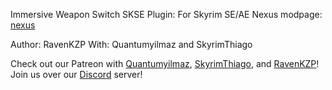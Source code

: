 
Immersive Weapon Switch SKSE Plugin:
For Skyrim SE/AE
Nexus modpage: [nexus](https://www.nexusmods.com/skyrimspecialedition/mods/139762)

Author: RavenKZP
With: Quantumyilmaz and SkyrimThiago

Check out our Patreon with [Quantumyilmaz](https://next.nexusmods.com/profile/Quantumyilmaz), [SkyrimThiago](https://next.nexusmods.com/profile/SkyrimThiago?gameId=1704), and [RavenKZP](https://next.nexusmods.com/profile/RavenKZP)!
Join us over our [Discord](https://www.discord.gg/7m8h2cJK) server!
